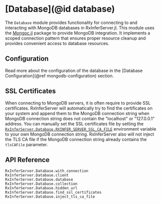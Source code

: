 # [Database](@id database)

The `Database` module provides functionality for connecting to and interacting with MongoDB databases in RxInferServer.jl. This module uses the [Mongoc.jl](https://github.com/felipenoris/Mongoc.jl) package to provide MongoDB integration. It implements a scoped connection pattern that ensures proper resource cleanup and provides convenient access to database resources.

## Configuration

Read more about the configuration of the database in the [Database Configuration](@ref mongodb-configuration) section.

## SSL Certificates

When connecting to MongoDB servers, it is often require to provide SSL certificates. RxInferServer will automatically try to find the certificates on your system and append them to the MongoDB connection string when MongoDB connection string does not contain the "localhost" or "127.0.0.1" address. You can manually set the SSL certificates file by setting the [`RxInferServer.Database.RXINFER_SERVER_SSL_CA_FILE`](@ref) environment variable to your own MongoDB connection string. RxInferServer also will not inject the TLS CA file if the MongoDB connection string already contains the `tlsCAFile` parameter.

## API Reference

```@docs
RxInferServer.Database.with_connection
RxInferServer.Database.client
RxInferServer.Database.database
RxInferServer.Database.collection
RxInferServer.Database.hidden_url
RxInferServer.Database.find_ssl_certificates
RxInferServer.Database.inject_tls_ca_file
```